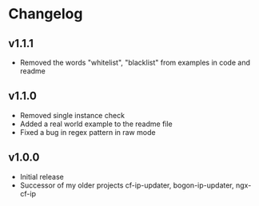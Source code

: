 # Changelog

## v1.1.1

- Removed the words "whitelist", "blacklist" from examples in code and readme


## v1.1.0

- Removed single instance check
- Added a real world example to the readme file
- Fixed a bug in regex pattern in raw mode

## v1.0.0

- Initial release
- Successor of my older projects cf-ip-updater, bogon-ip-updater, ngx-cf-ip
